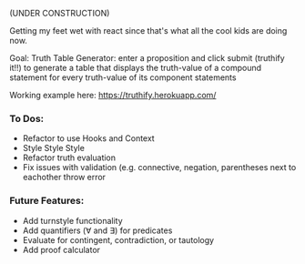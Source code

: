 (UNDER CONSTRUCTION)


Getting my feet wet with react since that's what all the cool kids are doing now. 

Goal: Truth Table Generator: enter a proposition and click submit (truthify it!!) to generate a table that displays the truth-value of a compound statement for every truth-value of its component statements 


Working example here:
https://truthify.herokuapp.com/


<h3>To Dos:</h3>
    <ul>
        <li>Refactor to use Hooks and Context</li>
        <li>Style Style Style</li>
        <li>Refactor truth evaluation</li>
        <li>Fix issues with validation (e.g. connective, negation, parentheses next to eachother throw error</li>
    </ul>

<h3>Future Features:</h3>
    <ul>
        <li>Add turnstyle functionality</li>
        <li>Add quantifiers (∀ and ∃) for predicates</li>
        <li>Evaluate for contingent, contradiction, or tautology</li>
        <li>Add proof calculator</li>
    </ul>
